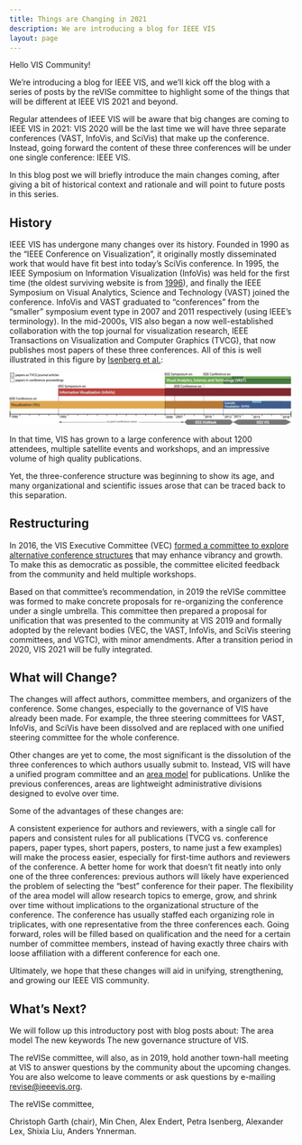 ```yaml
---
title: Things are Changing in 2021
description: We are introducing a blog for IEEE VIS
layout: page
---
```


Hello VIS Community!

We’re introducing a blog for IEEE VIS, and we’ll kick off the blog with a series of posts by the reVISe committee to highlight some of the things that will be different at IEEE VIS 2021 and beyond. 

Regular attendees of IEEE VIS will be aware that big changes are coming to IEEE VIS in 2021: VIS 2020 will be the last time we will have three separate conferences (VAST, InfoVis, and SciVis) that make up the conference. Instead, going forward the content of these three conferences will be under one single conference: IEEE VIS. 

In this blog post we will briefly introduce the main changes coming, after giving a bit of historical context and rationale and will point to future posts in this series. 

## History
IEEE VIS has undergone many changes over its history. Founded in 1990 as the “IEEE Conference on Visualization”, it originally mostly disseminated work that would have fit best into today’s SciVis conference. In 1995, the IEEE Symposium on Information Visualization (InfoVis) was held for the first time (the oldest surviving website is from [1996](https://www.hpc.msstate.edu/conferences/vis96/)), and finally the IEEE Symposium on Visual Analytics, Science and Technology (VAST) joined the conference. InfoVis and VAST graduated to “conferences” from the “smaller” symposium event type in 2007 and 2011 respectively (using IEEE’s terminology). In the mid-2000s, VIS also began a now well-established collaboration with the top journal for visualization research, IEEE Transactions on Visualization and Computer Graphics (TVCG), that now publishes most papers of these three conferences. All of this is well illustrated in this figure by [Isenberg et al.](https://sites.google.com/site/vispubdata/home): 

![](assets/posts/HistoryUpdate2018.jpg)

In that time, VIS has grown to a large conference with about 1200 attendees, multiple satellite events and workshops, and an impressive volume of high quality publications. 

Yet, the three-conference structure was beginning to show its age, and many organizational and scientific issues arose that can be traced back to this separation. 

## Restructuring 
In 2016, the VIS Executive Committee (VEC) [formed a committee to explore alternative conference structures](http://ieeevis.org/governance/restructuring) that may enhance vibrancy and growth. To make this as democratic as possible, the committee elicited feedback from the community and held multiple workshops. 

Based on that committee’s recommendation, in 2019 the reVISe committee was formed to make concrete proposals for re-organizing the conference under a single umbrella. This committee then prepared a proposal for unification that was presented to the community at VIS 2019 and formally adopted by the relevant bodies (VEC, the VAST, InfoVis, and SciVis steering committees, and VGTC), with minor amendments. After a transition period in 2020, VIS 2021 will be fully integrated. 

## What will Change?

The changes will affect authors, committee members, and organizers of the conference. Some changes, especially to the governance of VIS have already been made. For example, the three steering committees for VAST, InfoVis, and SciVis have been dissolved and are replaced with one unified steering committee for the whole conference. 

Other changes are yet to come, the most significant is the dissolution of the three conferences to which authors usually submit to. Instead, VIS will have a unified program committee and an [area model](http://ieeevis.org/governance/area-model) for publications. Unlike the previous conferences, areas are lightweight administrative divisions designed to evolve over time. 

Some of the advantages of these changes are: 

A consistent experience for authors and reviewers, with a single call for papers and consistent rules for all publications (TVCG vs. conference papers, paper types, short papers, posters, to name just a few examples) will make the process easier, especially for first-time authors and reviewers of the conference. 
A better home for work that doesn’t fit neatly into only one of the three conferences: previous authors will likely have experienced the problem of selecting the “best” conference for their paper. 
The flexibility of the area model will allow research topics to emerge, grow, and shrink over time without implications to the organizational structure of the conference. 
The conference has usually staffed each organizing role in triplicates, with one representative from the three conferences each. Going forward, roles will be filled based on qualification and the need for a certain number of committee members, instead of having exactly three chairs with loose affiliation with a different conference for each one. 

Ultimately, we hope that these changes will aid in unifying, strengthening, and growing our IEEE VIS community. 

## What’s Next?

We will follow up this introductory post with blog posts about: 
The area model
The new keywords 
The new governance structure of VIS. 

The reVISe committee, will also, as in 2019, hold another town-hall meeting at VIS to answer questions by the community about the upcoming changes. You are also welcome to leave comments or ask questions by e-mailing revise@ieeevis.org. 

The reVISe committee, 

Christoph Garth (chair), Min Chen, Alex Endert, Petra Isenberg, Alexander Lex, Shixia Liu, Anders Ynnerman.
